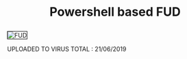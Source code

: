 <h1 align="center">

  Powershell based FUD 

</h1>

<img style="border: 1px solid #000" src="https://github.com/SpiderMate/Red-Teaming/blob/master/PS-Fud/poc.png" alt="FUD">
<br>

UPLOADED TO VIRUS TOTAL : 21/06/2019
